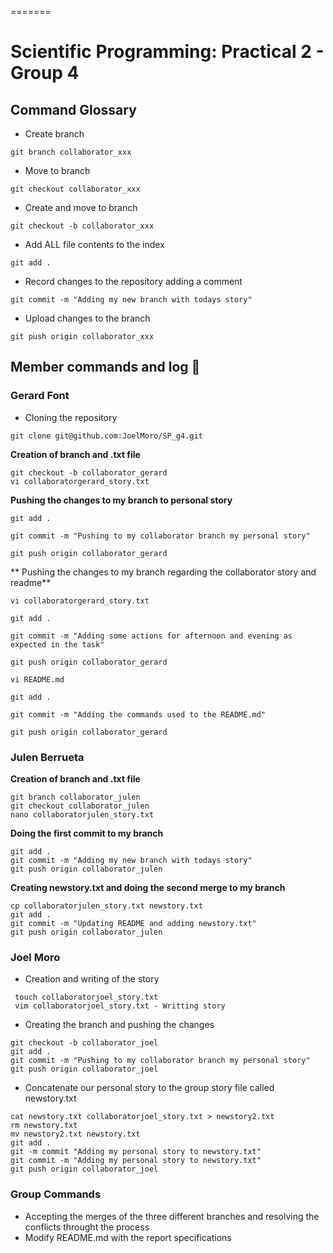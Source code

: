 



=======
# Scientific Programming: Practical 2 - Group 4


## Command Glossary

* Create branch
````
git branch collaborator_xxx
````

* Move to branch
```
git checkout collaborator_xxx
````

* Create and move to branch
````
git checkout -b collaborator_xxx
````

* Add ALL file contents to the index
````
git add .
````

* Record changes to the repository adding a comment
````
git commit -m "Adding my new branch with todays story"
````

* Upload changes to the branch
````
git push origin collaborator_xxx
````


## Member commands and log :dizzy:


### Gerard Font

* Cloning the repository
````
git clone git@github.com:JoelMoro/SP_g4.git
````





**Creation of branch and .txt file**

````
git checkout -b collaborator_gerard
vi collaboratorgerard_story.txt
````

**Pushing the changes to my branch to personal story**

````
git add .

git commit -m "Pushing to my collaborator branch my personal story"

git push origin collaborator_gerard
````

** Pushing the changes to my branch regarding  the collaborator story and readme**
````
vi collaboratorgerard_story.txt

git add .

git commit -m "Adding some actions for afternoon and evening as expected in the task"

git push origin collaborator_gerard

vi README.md

git add .

git commit -m "Adding the commands used to the README.md"

git push origin collaborator_gerard

````

### Julen Berrueta 

**Creation of branch and .txt file**

````
git branch collaborator_julen
git checkout collaborator_julen
nano collaboratorjulen_story.txt
````

**Doing the first commit to my branch**

````
git add .
git commit -m "Adding my new branch with todays story"
git push origin collaborator_julen
````

**Creating newstory.txt and doing the second merge to my branch**

````
cp collaboratorjulen_story.txt newstory.txt
git add .
git commit -m "Updating README and adding newstory.txt"
git push origin collaborator_julen
````


### Joel Moro

* Creation and writing of the story
````
 touch collaboratorjoel_story.txt 
 vim collaboratorjoel_story.txt - Writting story 
````

* Creating the branch and pushing the changes  

````
git checkout -b collaborator_joel 
git add . 
git commit -m "Pushing to my collaborator branch my personal story" 
git push origin collaborator_joel 

````
* Concatenate our personal story to the group story file called newstory.txt

````
cat newstory.txt collaboratorjoel_story.txt > newstory2.txt
rm newstory.txt
mv newstory2.txt newstory.txt
git add .
git -m commit "Adding my personal story to newstory.txt"
git commit -m "Adding my personal story to newstory.txt"
git push origin collaborator_joel
````

### Group Commands

* Accepting the merges of the three different branches and resolving the conflicts throught the process
* Modify README.md with the report specifications

